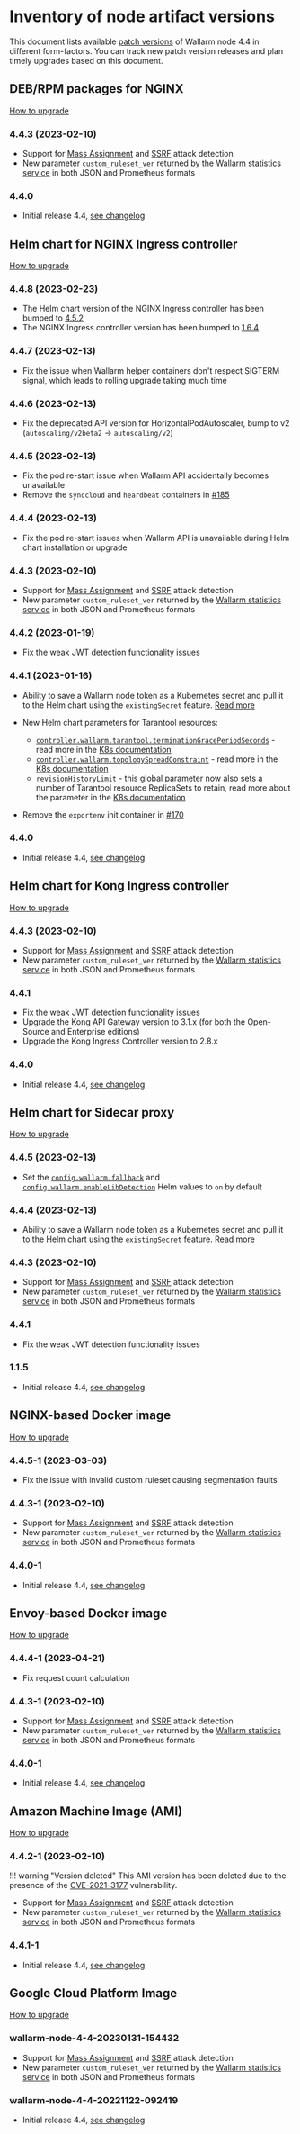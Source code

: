 # Inventory of node artifact versions

This document lists available [patch versions](versioning-policy.md#version-format) of Wallarm node 4.4 in different form-factors. You can track new patch version releases and plan timely upgrades based on this document.

## DEB/RPM packages for NGINX

[How to upgrade](nginx-modules.md)

### 4.4.3 (2023-02-10)

* Support for [Mass Assignment](../attacks-vulns-list.md#mass-assignment) and [SSRF](../attacks-vulns-list.md#serverside-request-forgery-ssrf) attack detection
* New parameter `custom_ruleset_ver` returned by the [Wallarm statistics service](../admin-en/configure-statistics-service.md) in both JSON and Prometheus formats

### 4.4.0

* Initial release 4.4, [see changelog](what-is-new.md)

## Helm chart for NGINX Ingress controller

[How to upgrade](ingress-controller.md)

### 4.4.8 (2023-02-23)

* The Helm chart version of the NGINX Ingress controller has been bumped to [4.5.2](https://github.com/kubernetes/ingress-nginx/releases/tag/helm-chart-4.5.2)
* The NGINX Ingress controller version has been bumped to [1.6.4](https://github.com/kubernetes/ingress-nginx/releases/tag/controller-v1.6.4)

### 4.4.7 (2023-02-13)

* Fix the issue when Wallarm helper containers don't respect SIGTERM signal, which leads to rolling upgrade taking much time

### 4.4.6 (2023-02-13)

* Fix the deprecated API version for HorizontalPodAutoscaler, bump to v2 (`autoscaling/v2beta2` → `autoscaling/v2`)

### 4.4.5 (2023-02-13)

* Fix the pod re-start issue when Wallarm API accidentally becomes unavailable
* Remove the `synccloud` and `heardbeat` containers in [#185](https://github.com/wallarm/ingress/pull/185)

### 4.4.4 (2023-02-13)

* Fix the pod re-start issues when Wallarm API is unavailable during Helm chart installation or upgrade

### 4.4.3 (2023-02-10)

* Support for [Mass Assignment](../attacks-vulns-list.md#mass-assignment) and [SSRF](../attacks-vulns-list.md#serverside-request-forgery-ssrf) attack detection
* New parameter `custom_ruleset_ver` returned by the [Wallarm statistics service](../admin-en/configure-statistics-service.md) in both JSON and Prometheus formats

### 4.4.2 (2023-01-19)

* Fix the weak JWT detection functionality issues

### 4.4.1 (2023-01-16)

* Ability to save a Wallarm node token as a Kubernetes secret and pull it to the Helm chart using the `existingSecret` feature. [Read more](../admin-en/configure-kubernetes-en.md#controllerwallarmexistingsecret)
* New Helm chart parameters for Tarantool resources:

    * [`controller.wallarm.tarantool.terminationGracePeriodSeconds`](https://github.com/wallarm/ingress/blob/main/charts/ingress-nginx/values.yaml#L789) - read more in the [K8s documentation](https://kubernetes.io/docs/tasks/configure-pod-container/configure-liveness-readiness-startup-probes/#configure-probes)
    * [`controller.wallarm.topologySpreadConstraint`](https://github.com/wallarm/ingress/blob/main/charts/ingress-nginx/values.yaml#L793) - read more in the [K8s documentation](https://kubernetes.io/docs/concepts/scheduling-eviction/topology-spread-constraints/#topologyspreadconstraints-field)
    * [`revisionHistoryLimit`](https://github.com/wallarm/ingress/blob/main/charts/ingress-nginx/values.yaml#L870) - this global parameter now also sets a number of Tarantool resource ReplicaSets to retain, read more about the parameter in the [K8s documentation](https://kubernetes.io/docs/concepts/workloads/controllers/deployment/#revision-history-limit)
* Remove the `exportenv` init container in [#170](https://github.com/wallarm/ingress/pull/170)

### 4.4.0

* Initial release 4.4, [see changelog](what-is-new.md)

## Helm chart for Kong Ingress controller

[How to upgrade](kong-ingress-controller.md)

### 4.4.3 (2023-02-10)

* Support for [Mass Assignment](../attacks-vulns-list.md#mass-assignment) and [SSRF](../attacks-vulns-list.md#serverside-request-forgery-ssrf) attack detection
* New parameter `custom_ruleset_ver` returned by the [Wallarm statistics service](../admin-en/configure-statistics-service.md) in both JSON and Prometheus formats

### 4.4.1

* Fix the weak JWT detection functionality issues
* Upgrade the Kong API Gateway version to 3.1.x (for both the Open-Source and Enterprise editions)
* Upgrade the Kong Ingress Controller version to 2.8.x

### 4.4.0

* Initial release 4.4, [see changelog](what-is-new.md)

## Helm chart for Sidecar proxy

[How to upgrade](sidecar-proxy.md)

### 4.4.5 (2023-02-13)

* Set the [`config.wallarm.fallback`](../installation/kubernetes/sidecar-proxy/helm-chart-for-wallarm.md#configwallarmfallback) and [`config.wallarm.enableLibDetection`](../installation/kubernetes/sidecar-proxy/helm-chart-for-wallarm.md#configwallarmenablelibdetection) Helm values to `on` by default

### 4.4.4 (2023-02-13)

* Ability to save a Wallarm node token as a Kubernetes secret and pull it to the Helm chart using the `existingSecret` feature. [Read more](../installation/kubernetes/sidecar-proxy/helm-chart-for-wallarm.md#configwallarmapiexistingsecret)

### 4.4.3 (2023-02-10)

* Support for [Mass Assignment](../attacks-vulns-list.md#mass-assignment) and [SSRF](../attacks-vulns-list.md#serverside-request-forgery-ssrf) attack detection
* New parameter `custom_ruleset_ver` returned by the [Wallarm statistics service](../admin-en/configure-statistics-service.md) in both JSON and Prometheus formats

### 4.4.1

* Fix the weak JWT detection functionality issues

### 1.1.5

* Initial release 4.4, [see changelog](what-is-new.md)

## NGINX-based Docker image

[How to upgrade](docker-container.md)

### 4.4.5-1 (2023-03-03)

* Fix the issue with invalid custom ruleset causing segmentation faults

### 4.4.3-1 (2023-02-10)

* Support for [Mass Assignment](../attacks-vulns-list.md#mass-assignment) and [SSRF](../attacks-vulns-list.md#serverside-request-forgery-ssrf) attack detection
* New parameter `custom_ruleset_ver` returned by the [Wallarm statistics service](../admin-en/configure-statistics-service.md) in both JSON and Prometheus formats

### 4.4.0-1

* Initial release 4.4, [see changelog](what-is-new.md)

## Envoy-based Docker image

[How to upgrade](docker-container.md)

### 4.4.4-1 (2023-04-21)

* Fix request count calculation

### 4.4.3-1 (2023-02-10)

* Support for [Mass Assignment](../attacks-vulns-list.md#mass-assignment) and [SSRF](../attacks-vulns-list.md#serverside-request-forgery-ssrf) attack detection
* New parameter `custom_ruleset_ver` returned by the [Wallarm statistics service](../admin-en/configure-statistics-service.md) in both JSON and Prometheus formats

### 4.4.0-1

* Initial release 4.4, [see changelog](what-is-new.md)

## Amazon Machine Image (AMI)

[How to upgrade](cloud-image.md)

### 4.4.2-1 (2023-02-10)

!!! warning "Version deleted"
    This AMI version has been deleted due to the presence of the [CVE-2021-3177](https://nvd.nist.gov/vuln/detail/CVE-2021-3177) vulnerability.

* Support for [Mass Assignment](../attacks-vulns-list.md#mass-assignment) and [SSRF](../attacks-vulns-list.md#serverside-request-forgery-ssrf) attack detection
* New parameter `custom_ruleset_ver` returned by the [Wallarm statistics service](../admin-en/configure-statistics-service.md) in both JSON and Prometheus formats

### 4.4.1-1

* Initial release 4.4, [see changelog](what-is-new.md)

## Google Cloud Platform Image

[How to upgrade](cloud-image.md)

### wallarm-node-4-4-20230131-154432

* Support for [Mass Assignment](../attacks-vulns-list.md#mass-assignment) and [SSRF](../attacks-vulns-list.md#serverside-request-forgery-ssrf) attack detection
* New parameter `custom_ruleset_ver` returned by the [Wallarm statistics service](../admin-en/configure-statistics-service.md) in both JSON and Prometheus formats

### wallarm-node-4-4-20221122-092419

* Initial release 4.4, [see changelog](what-is-new.md)
